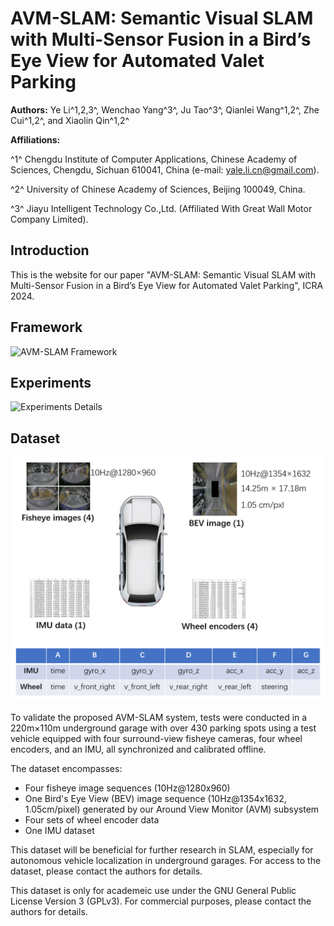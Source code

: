 # AVM-SLAM: Semantic Visual SLAM with Multi-Sensor Fusion in a Bird’s Eye View for Automated Valet Parking

**Authors:** Ye Li^1,2,3^, Wenchao Yang^3^, Ju Tao^3^, Qianlei Wang^1,2^, Zhe Cui^1,2^, and Xiaolin Qin^1,2^

**Affiliations:**

^1^ Chengdu Institute of Computer Applications, Chinese Academy of Sciences, Chengdu, Sichuan 610041, China (e-mail: yale.li.cn@gmail.com).

^2^ University of Chinese Academy of Sciences, Beijing 100049, China.

^3^ Jiayu Intelligent Technology Co.,Ltd. (Affiliated With Great Wall Motor Company Limited).


## Introduction

This is the website for our paper "AVM-SLAM: Semantic Visual SLAM with Multi-Sensor Fusion in a Bird’s Eye View for Automated Valet Parking", ICRA 2024.


## Framework

![AVM-SLAM Framework](insert_framework_image_url_here)



## Experiments

![Experiments Details](insert_comparison_image_url_here)



## Dataset

![Dateset Infomation](https://github.com/yale-cv/avm-slam/blob/main/img/information.png)

To validate the proposed AVM-SLAM system, tests were conducted in a 220m×110m underground garage with over 430 parking spots using a test vehicle equipped with four surround-view fisheye cameras, four wheel encoders, and an IMU, all synchronized and calibrated offline.

The dataset encompasses:
- Four fisheye image sequences (10Hz@1280x960)
- One Bird's Eye View (BEV) image sequence (10Hz@1354x1632, 1.05cm/pixel) generated by our Around View Monitor (AVM) subsystem
- Four sets of wheel encoder data
- One IMU dataset

This dataset will be beneficial for further research in SLAM, especially for autonomous vehicle localization in underground garages. For access to the dataset, please contact the authors for details.

This dataset is only for academeic use under the GNU General Public License Version 3 (GPLv3). For commercial purposes, please contact the authors for details.